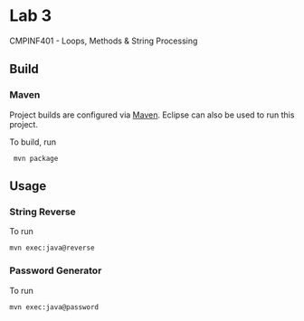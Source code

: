 # Lab 3
CMPINF401 - Loops, Methods & String Processing

## Build

### Maven
Project builds are configured via [Maven](https://maven.apache.org).
Eclipse can also be used to run this project.

To build, run 
```
 mvn package
```

## Usage

### String Reverse
To run
```
mvn exec:java@reverse
```

### Password Generator
To run
```
mvn exec:java@password
```
